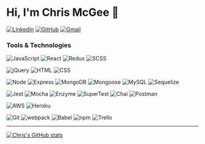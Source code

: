 # Hi, I'm Chris McGee 👋

[![LinkedIn](https://img.shields.io/badge/-cmac0351-0A66C2?&style=for-the-badge&logo=linkedin&logoColor=white&link=https://www.linkedin.com/in/cmac0351/)](https://www.linkedin.com/in/cmac0351/)
[![GitHub](https://img.shields.io/badge/-cmac0351-181717?&style=for-the-badge&logo=github&logoColor=white&link=https://github.com/cmac0351)](https://github.com/cmac0351)
[![Gmail](https://img.shields.io/badge/-cmac0351@gmail.com-EA4335?&style=for-the-badge&logo=gmail&logoColor=white&link=mailto:cmac0351@gmail.com)](mailto:cmac0351@gmail.com)


### Tools & Technologies
![JavaScript](https://img.shields.io/badge/JavaScript-F7DF1E?&style=for-the-badge&logo=javascript&logoColor=black)
![React](https://img.shields.io/badge/React-61DAFB?&style=for-the-badge&logo=react&logoColor=black)
![Redux](https://img.shields.io/badge/Redux-764ABC?&style=for-the-badge&logo=redux&logoColor=white)
![SCSS](https://img.shields.io/badge/SCSS-CC6699?&style=for-the-badge&logo=sass&logoColor=white)

![jQuery](https://img.shields.io/badge/jQuery-0769AD?&style=for-the-badge&logo=jquery&logoColor=fff)
![HTML](https://img.shields.io/badge/HTML5-E34F26?&style=for-the-badge&logo=html5&logoColor=white)
![CSS](https://img.shields.io/badge/CSS3-1572B6?&style=for-the-badge&logo=css3&logoColor=white)

![Node](https://img.shields.io/badge/Node.js-339933?&style=for-the-badge&logo=node.js&logoColor=white)
![Express](https://img.shields.io/badge/Express-404d59?&style=for-the-badge&logo=express&logoColor=white)
![MongoDB](https://img.shields.io/badge/MongoDB-47A248?&style=for-the-badge&logo=mongodb&logoColor=white)
![Mongoose](https://img.shields.io/badge/Mongoose-880000?&style=for-the-badge&logo=mongoose)
![MySQL](https://img.shields.io/badge/MySQL-4479A1?&style=for-the-badge&logo=mysql&logoColor=white)
![Sequelize](https://img.shields.io/badge/Sequelize-52B0E7?&style=for-the-badge&logo=sequelize&logoColor=white)

![Jest](https://img.shields.io/badge/Jest-C21325?&style=for-the-badge&logo=Jest&logoColor=white)
![Mocha](https://img.shields.io/badge/Mocha-8D6748?&style=for-the-badge&logo=mocha&logoColor=white)
![Enzyme](https://img.shields.io/badge/Enzyme-FF395B?&style=for-the-badge&logo=enzyme&logoColor=white)
![SuperTest](https://img.shields.io/badge/SuperTest-important?&style=for-the-badge)
![Chai](https://img.shields.io/badge/Chai-A30701?&style=for-the-badge&logo=chai&logoColor=white)
![Postman](https://img.shields.io/badge/Postman-FF6C37?&style=for-the-badge&logo=postman&logoColor=white)

![AWS](https://img.shields.io/badge/AWS-232F3E?&style=for-the-badge&logo=amazon-aws&logoColor=white)
![Heroku](https://img.shields.io/badge/Heroku-440198?&style=for-the-badge&logo=heroku&logoColor=white)

![Git](https://img.shields.io/badge/Git-F05032?&style=for-the-badge&logo=git&logoColor=white)
![webpack](https://img.shields.io/badge/webpack-8DD6F9?&style=for-the-badge&logo=webpack&logoColor=black)
![Babel](https://img.shields.io/badge/babel-F9DC3E?&style=for-the-badge&logo=babel&logoColor=black)
![npm](https://img.shields.io/badge/npm-CB3837?&style=for-the-badge&logo=npm&logoColor=black)
![Trello](https://img.shields.io/badge/Trello-0052CC?&style=for-the-badge&logo=trello&logoColor=white)

---
[![Chris's GitHub stats](https://github-readme-stats.vercel.app/api?username=cmac0351)](https://github.com/anuraghazra/github-readme-stats)
